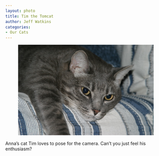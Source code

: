 ```yaml
---
layout: photo
title: Tim the Tomcat
author: Jeff Watkins
categories:
- Our Cats
---
```


<figure><img class="photo" src="/photos/tim-the-tomcat.jpg"></figure>

Anna’s cat Tim loves to pose for the camera. Can’t you just feel his
enthusiasm?

